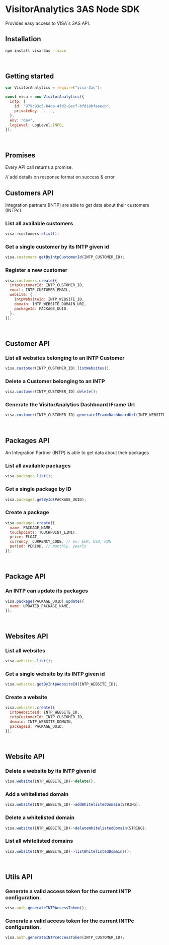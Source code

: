 # VisitorAnalytics 3AS Node SDK

Provides easy access to VISA`s 3AS API.

## **Installation**

```sh
npm install visa-3as --save
```

<br>

## **Getting started**

```js
var VisitorAnalytics = require("visa-3as");

const visa = new VisitorAnalytics({
  intp: {
    id: "979c93c5-b4de-4fd2-8ecf-bfd18bfaeecb",
    privateKey: `...`,
  },
  env: "dev",
  logLevel: LogLevel.INFO,
});
```

<br>

## **Promises**

Every API call returns a promise.

// add details on response format on success & error

## Customers API

Integration partners (INTP) are able to get data about their customers (INTPc).

### List all available customers

```js
visa->customers->list();
```

### Get a single customer by its INTP given id

```javascript
visa.customers.getByIntpCustomerId(INTP_CUSTOMER_ID);
```

### Register a new customer

```javascript
visa.customers.create({
  intpCustomerId: INTP_CUSTOMER_ID,
  email: INTP_CUSTOMER_EMAIL,
  website: {
    intpWebsiteId: INTP_WEBSITE_ID,
    domain: INTP_WEBSITE_DOMAIN_URI,
    packageId: PACKAGE_UUID,
  },
});
```

<br>

## Customer API

### List all websites belonging to an INTP Customer

```javascript
visa.customer(INTP_CUSTOMER_ID).listWebsites();
```

### Delete a Customer belonging to an INTP

```js
visa.customer(INTP_CUSTOMER_ID).delete();
```

### Generate the VisitorAnalytics Dashboard IFrame Url

```js
visa.customer(INTP_CUSTOMER_ID).generateIFrameDashboardUrl(INTP_WEBSITE_ID);
```

<br>

## Packages API

An Integration Partner (INTP) is able to get data about their packages

### List all available packages

```js
visa.packages.list();
```

### Get a single package by ID

```js
visa.packages.getById(PACKAGE_UUID);
```

### Create a package

```js
visa.packages.create({
  name: PACKAGE_NAME,
  touchpoints: TOUCHPOINT_LIMIT,
  price: FLOAT,
  currency: CURRENCY_CODE, // ex: EUR, USD, RON
  period: PERIOD, // monthly, yearly
});
```

<br>

## Package API

### An INTP can update its packages

```js
visa.package(PACKAGE_UUID).update({
  name: UPDATED_PACKAGE_NAME,
});
```

<br>

## Websites API

### List all websites

```js
visa.websites.list();
```

### Get a single website by its INTP given id

```js
visa.websites.getByIntpWebsiteId(INTP_WEBSITE_ID);
```

### Create a website

```js
visa.websites.create({
  intpWebsiteId: INTP_WEBSITE_ID,
  intpCustomerId: INTP_CUSTOMER_ID,
  domain: INTP_WEBSITE_DOMAIN,
  packageId: PACKAGE_UUID,
});
```

<br>

## Website API

### Delete a website by its INTP given id

```js
visa.website(INTP_WEBSITE_ID)->delete();
```

### Add a whitelisted domain
```js
visa.website(INTP_WEBSITE_ID)->addWhitelistedDomain(STRING);
```

### Delete a whitelisted domain
```js
visa.website(INTP_WEBSITE_ID)->deleteWhitelistedDomain(STRING);
```

### List all whitelisted domains
```js
visa.website(INTP_WEBSITE_ID)->listWhitelistedDomains();
```

<br>

## Utils API

### Generate a valid access token for the current INTP configuration.

```js
visa.auth.generateINTPAccessToken();
```

### Generate a valid access token for the current INTPc configuration.

```js
visa.auth.generateINTPcAccessToken(INTP_CUSTOMER_ID);
```
